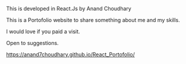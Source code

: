 This is developed in React.Js by Anand Choudhary

This is a Portofolio website to share something about me and my skills.

I would love if you paid a visit.

Open to suggestions.

https://anand7choudhary.github.io/React_Portofolio/

